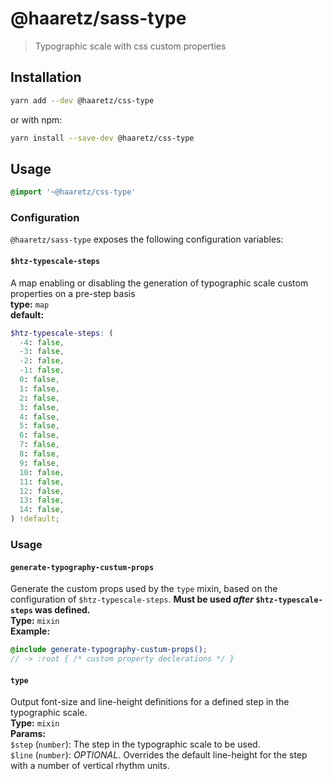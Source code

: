 # @haaretz/sass-type

> Typographic scale with css custom properties

## Installation

```sh
yarn add --dev @haaretz/css-type
```
or with npm:
```sh
yarn install --save-dev @haaretz/css-type
```

## Usage

```scss
@import '~@haaretz/css-type'
```

### Configuration

`@haaretz/sass-type` exposes the following configuration variables:

#### `$htz-typescale-steps`
A map enabling or disabling the generation of typographic
scale custom properties on a pre-step basis  
**type:** `map`  
**default:**
```scss
$htz-typescale-steps: (
  -4: false,
  -3: false,
  -2: false,
  -1: false,
  0: false,
  1: false,
  2: false,
  3: false,
  4: false,
  5: false,
  6: false,
  7: false,
  8: false,
  9: false,
  10: false,
  11: false,
  12: false,
  13: false,
  14: false,
) !default;
```

### Usage

#### `generate-typography-custum-props`

Generate the custom props used by the `type` mixin, based on the configuration
of `$htz-typescale-steps`. **Must be used _after_ `$htz-typescale-steps` was
defined.**  
**Type:** `mixin`  
**Example:**
```scss
@include generate-typography-custum-props();
// -> :root { /* custom property declerations */ }
```

#### `type`
Output font-size and line-height definitions for a defined step 
in the typographic scale.  
**Type:** `mixin`  
**Params:**  
  `$step` (`number`): The step in the typographic scale to be used.  
  `$line` (`number`): _OPTIONAL_. Overrides the default line-height for
  the step with a number of vertical rhythm units.
